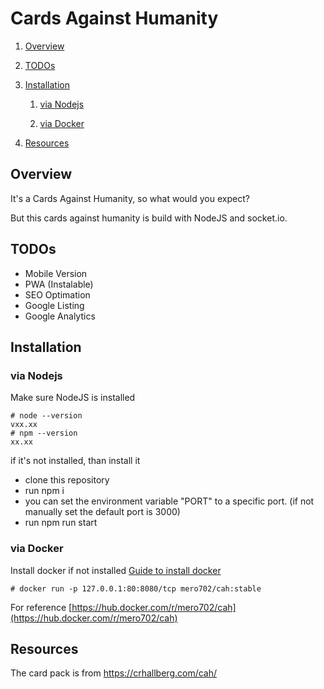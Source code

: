 # Cards Against Humanity

1. [Overview](#Overview)

2. [TODOs](#TODOs)

3. [Installation](#Installation)
   
   1. [via Nodejs](#via-Nodejs)
   
   2. [via Docker](#via-Docker)

4. [Resources](#Resources)

## Overview

It's a Cards Against Humanity, so what would you expect?

But this cards against humanity is build with NodeJS and socket.io.

## TODOs

* Mobile Version
* PWA (Instalable)
* SEO Optimation
* Google Listing
* Google Analytics

## Installation

### via Nodejs

Make sure NodeJS is installed

```shell
# node --version
vxx.xx
# npm --version
xx.xx
```

if it's not installed, than install it

- clone this repository
- run npm i
- you can set the environment variable "PORT" to a specific port. (if not manually set the default port is 3000)
- run npm run start

### via Docker

Install docker if not installed [Guide to install docker](https://docs.docker.com/get-docker/)

```shell
# docker run -p 127.0.0.1:80:8080/tcp mero702/cah:stable
```

For reference [https://hub.docker.com/r/mero702/cah](https://hub.docker.com/r/mero702/cah)

## Resources

The card pack is from https://crhallberg.com/cah/
